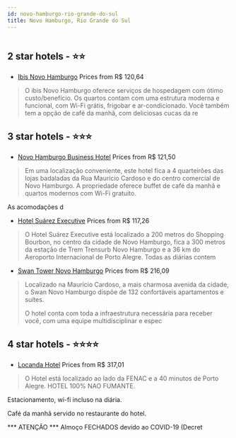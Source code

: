 ```yaml
---
id: novo-hamburgo-rio-grande-do-sul
title: Novo Hamburgo, Rio Grande do Sul
---
```


<center><img src="https://novo-hu.s3.amazonaws.com/reservas/ota/prod/hotel/529274/novo-hamburgo-business-001_20200813142440.jpg" alt="" /></center>


##  2 star hotels - ⭐️⭐️

-    [Ibis Novo Hamburgo](https://www.hurb.com/br/aud/https://www.hurb.com/br/hotels/novo-hamburgo/ibis-novo-hamburgo-HT-R8UF?cmp=18055) Prices from R$ 120,64
   > O ibis Novo Hamburgo oferece serviços de hospedagem com ótimo custo/benefício. Os quartos contam com uma estrutura moderna e funcional, com Wi-Fi grátis, frigobar e ar-condicionado. Você também tem a opção de café da manhã, com deliciosas cucas da re

##  3 star hotels - ⭐️⭐️⭐️

-    [Novo Hamburgo Business Hotel](https://www.hurb.com/br/aud/https://www.hurb.com/br/hotels/novo-hamburgo/novo-hamburgo-business-hotel-HT-8U1J?cmp=18055) Prices from R$ 121,50
   > Em uma localização conveniente, este hotel fica a 4 quarteirões das lojas badaladas da Rua Maurício Cardoso e do centro comercial de Novo Hamburgo. A propriedade oferece buffet de café da manhã e quartos modernos com Wi-Fi gratuito.As acomodações d
-    [Hotel Suárez Executive](https://www.hurb.com/br/aud/https://www.hurb.com/br/hotels/novo-hamburgo/hotel-suarez-executive-HT-AIL9?cmp=18055) Prices from R$ 117,26
   > O Hotel Suárez Executive está localizado a 200 metros do Shopping Bourbon, no centro da cidade de Novo Hamburgo, fica a 300 metros da estação de Trem Trensurb Novo Hamburgo e a 36 km do Aeroporto Internacional de Porto Alegre.Todas as diárias contem
-    [Swan Tower Novo Hamburgo](https://www.hurb.com/br/aud/https://www.hurb.com/br/hotels/novo-hamburgo/swan-tower-novo-hamburgo-HT-XJYP?cmp=18055) Prices from R$ 216,09
   > Localizado na Maurício Cardoso, a mais charmosa avenida da cidade, o Swan Novo Hamburgo dispõe de 132 confortáveis apartamentos e suítes. <p>O hotel conta com toda a infraestrutura necessária para receber você, com uma equipe multidisciplinar e espec

##  4 star hotels - ⭐️⭐️⭐️⭐️

-    [Locanda Hotel](https://www.hurb.com/br/aud/https://www.hurb.com/br/hotels/novo-hamburgo/locanda-hotel-HT-2CW7?cmp=18055) Prices from R$ 317,01
   > O Hotel está localizado ao lado da FENAC e a 40 minutos de Porto Alegre. HOTEL 100% NAO FUMANTE. Estacionamento, wi-fi incluso na diária. Café da manhã servido no restaurante do hotel. *** ATENÇÃO ***  Almoço FECHADOS devido ao COVID-19 (Decret

